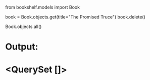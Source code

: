 from bookshelf.models import Book

book = Book.objects.get(title="The Promised Truce")
book.delete()

Book.objects.all()

# Output:
# <QuerySet []>
